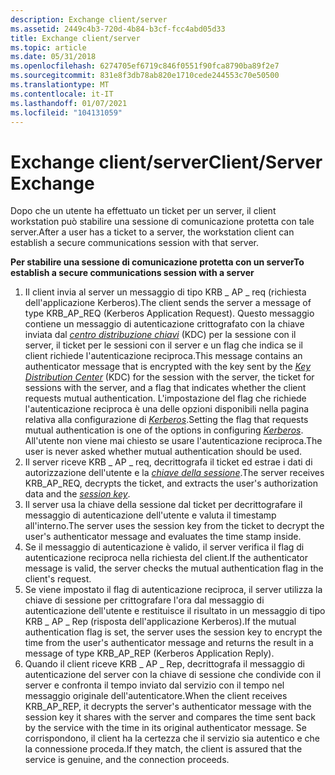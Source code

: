 ```yaml
---
description: Exchange client/server
ms.assetid: 2449c4b3-720d-4b84-b3cf-fcc4abd05d33
title: Exchange client/server
ms.topic: article
ms.date: 05/31/2018
ms.openlocfilehash: 6274705ef6719c846f0551f90fca8790ba89f2e7
ms.sourcegitcommit: 831e8f3db78ab820e1710cede244553c70e50500
ms.translationtype: MT
ms.contentlocale: it-IT
ms.lasthandoff: 01/07/2021
ms.locfileid: "104131059"
---
```

# <a name="clientserver-exchange"></a><span data-ttu-id="f3c6f-103">Exchange client/server</span><span class="sxs-lookup"><span data-stu-id="f3c6f-103">Client/Server Exchange</span></span>

<span data-ttu-id="f3c6f-104">Dopo che un utente ha effettuato un ticket per un server, il client workstation può stabilire una sessione di comunicazione protetta con tale server.</span><span class="sxs-lookup"><span data-stu-id="f3c6f-104">After a user has a ticket to a server, the workstation client can establish a secure communications session with that server.</span></span>

<span data-ttu-id="f3c6f-105">**Per stabilire una sessione di comunicazione protetta con un server**</span><span class="sxs-lookup"><span data-stu-id="f3c6f-105">**To establish a secure communications session with a server**</span></span>

1.  <span data-ttu-id="f3c6f-106">Il client invia al server un messaggio di tipo KRB \_ AP \_ req (richiesta dell'applicazione Kerberos).</span><span class="sxs-lookup"><span data-stu-id="f3c6f-106">The client sends the server a message of type KRB\_AP\_REQ (Kerberos Application Request).</span></span> <span data-ttu-id="f3c6f-107">Questo messaggio contiene un messaggio di autenticazione crittografato con la chiave inviata dal [*centro distribuzione chiavi*](/windows/desktop/SecGloss/k-gly) (KDC) per la sessione con il server, il ticket per le sessioni con il server e un flag che indica se il client richiede l'autenticazione reciproca.</span><span class="sxs-lookup"><span data-stu-id="f3c6f-107">This message contains an authenticator message that is encrypted with the key sent by the [*Key Distribution Center*](/windows/desktop/SecGloss/k-gly) (KDC) for the session with the server, the ticket for sessions with the server, and a flag that indicates whether the client requests mutual authentication.</span></span> <span data-ttu-id="f3c6f-108">L'impostazione del flag che richiede l'autenticazione reciproca è una delle opzioni disponibili nella pagina relativa alla configurazione di [*Kerberos*](/windows/desktop/SecGloss/k-gly).</span><span class="sxs-lookup"><span data-stu-id="f3c6f-108">Setting the flag that requests mutual authentication is one of the options in configuring [*Kerberos*](/windows/desktop/SecGloss/k-gly).</span></span> <span data-ttu-id="f3c6f-109">All'utente non viene mai chiesto se usare l'autenticazione reciproca.</span><span class="sxs-lookup"><span data-stu-id="f3c6f-109">The user is never asked whether mutual authentication should be used.</span></span>
2.  <span data-ttu-id="f3c6f-110">Il server riceve KRB \_ AP \_ req, decrittografa il ticket ed estrae i dati di autorizzazione dell'utente e la [*chiave della sessione*](/windows/desktop/SecGloss/s-gly).</span><span class="sxs-lookup"><span data-stu-id="f3c6f-110">The server receives KRB\_AP\_REQ, decrypts the ticket, and extracts the user's authorization data and the [*session key*](/windows/desktop/SecGloss/s-gly).</span></span>
3.  <span data-ttu-id="f3c6f-111">Il server usa la chiave della sessione dal ticket per decrittografare il messaggio di autenticazione dell'utente e valuta il timestamp all'interno.</span><span class="sxs-lookup"><span data-stu-id="f3c6f-111">The server uses the session key from the ticket to decrypt the user's authenticator message and evaluates the time stamp inside.</span></span>
4.  <span data-ttu-id="f3c6f-112">Se il messaggio di autenticazione è valido, il server verifica il flag di autenticazione reciproca nella richiesta del client.</span><span class="sxs-lookup"><span data-stu-id="f3c6f-112">If the authenticator message is valid, the server checks the mutual authentication flag in the client's request.</span></span>
5.  <span data-ttu-id="f3c6f-113">Se viene impostato il flag di autenticazione reciproca, il server utilizza la chiave di sessione per crittografare l'ora dal messaggio di autenticazione dell'utente e restituisce il risultato in un messaggio di tipo KRB \_ AP \_ Rep (risposta dell'applicazione Kerberos).</span><span class="sxs-lookup"><span data-stu-id="f3c6f-113">If the mutual authentication flag is set, the server uses the session key to encrypt the time from the user's authenticator message and returns the result in a message of type KRB\_AP\_REP (Kerberos Application Reply).</span></span>
6.  <span data-ttu-id="f3c6f-114">Quando il client riceve KRB \_ AP \_ Rep, decrittografa il messaggio di autenticazione del server con la chiave di sessione che condivide con il server e confronta il tempo inviato dal servizio con il tempo nel messaggio originale dell'autenticatore.</span><span class="sxs-lookup"><span data-stu-id="f3c6f-114">When the client receives KRB\_AP\_REP, it decrypts the server's authenticator message with the session key it shares with the server and compares the time sent back by the service with the time in its original authenticator message.</span></span> <span data-ttu-id="f3c6f-115">Se corrispondono, il client ha la certezza che il servizio sia autentico e che la connessione proceda.</span><span class="sxs-lookup"><span data-stu-id="f3c6f-115">If they match, the client is assured that the service is genuine, and the connection proceeds.</span></span>

 

 
